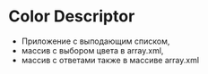 Color Descriptor
=================================
- Приложение с выподающим списком,
- массив с выбором цвета в array.xml,
- массив с ответами также в массиве array.xml
